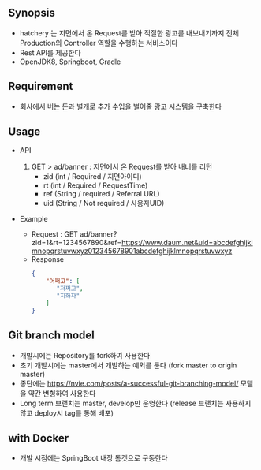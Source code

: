 ## Synopsis

* hatchery 는 지면에서 온 Request를 받아 적절한 광고를 내보내기까지 전체 Production의 Controller 역할을 수행하는 서비스이다
* Rest API를 제공한다
* OpenJDK8, Springboot, Gradle

## Requirement
* 회사에서 버는 돈과 별개로 추가 수입을 벌어줄 광고 시스템을 구축한다

## Usage
* API
    1. GET > ad/banner : 지면에서 온 Request를 받아 배너를 리턴
        - zid (int / Required / 지면아이디)
        - rt (int / Required / RequestTime) 
        - ref (String / required / Referral URL)
        - uid (String / Not required / 사용자UID)

* Example
    - Request : GET ad/banner?zid=1&rt=1234567890&ref=https://www.daum.net&uid=abcdefghijklmnopqrstuvwxyz012345678901abcdefghijklmnopqrstuvwxyz
    - Response
        ~~~json
        {
            "어쩌고": [
               "저쩌고",
               "지화자"
            ]
        }
        ~~~
        
## Git branch model
* 개발시에는 Repository를 fork하여 사용한다
* 초기 개발시에는 master에서 개발하는 예외를 둔다 (fork master to origin master)
* 종단에는 https://nvie.com/posts/a-successful-git-branching-model/ 모델을 약간 변형하여 사용한다
* Long term 브랜치는 master, develop만 운영한다 (release 브랜치는 사용하지 않고 deploy시 tag를 통해 배포)

## with Docker
* 개발 시점에는 SpringBoot 내장 톰캣으로 구동한다
